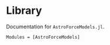 Library
=======

Documentation for `AstroForceModels.jl`.

```@autodocs
Modules = [AstroForceModels]
```
